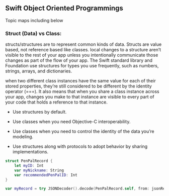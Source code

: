 ## Swift Object Oriented Programmings
Topic maps including below

### Struct (Data) vs Class:
structs/structures are to represent common kinds of data. Structs are value based, not reference based like classes. local changes to a structure aren’t visible to the rest of your app unless you intentionally communicate those changes as part of the flow of your app. The Swift standard library and Foundation use structures for types you use frequently, such as numbers, strings, arrays, and dictionaries.


when two different class instances have the same value for each of their stored properties, they’re still considered to be different by the identity operator (===). It also means that when you share a class instance across your app, changes you make to that instance are visible to every part of your code that holds a reference to that instance.

* Use structures by default.

* Use classes when you need Objective-C interoperability.

* Use classes when you need to control the identity of the data you’re modeling.

* Use structures along with protocols to adopt behavior by sharing implementations.

```swift
struct PenPalRecord {
    let myID: Int
    var myNickname: String
    var recommendedPenPalID: Int
}

var myRecord = try JSONDecoder().decode(PenPalRecord.self, from: jsonResponse)
```
